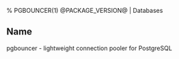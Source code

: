 % PGBOUNCER(1) @PACKAGE_VERSION@ | Databases

## Name

pgbouncer - lightweight connection pooler for PostgreSQL
